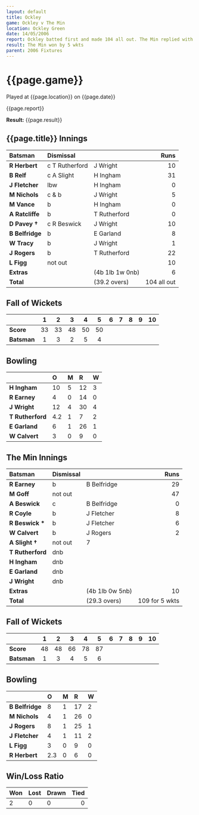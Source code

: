 ```yaml
---
layout: default
title: Ockley
game: Ockley v The Min
location: Ockley Green
date: 14/05/2006
report: Ockley batted first and made 104 all out. The Min replied with 109 for 5 wkts
result: The Min won by 5 wkts
parent: 2006 Fixtures
---
```


# {{page.game}}

Played at {{page.location}} on {{page.date}}

{{page.report}}

**Result:** {{page.result}}

## {{page.title}} Innings

| Batsman | Dismissal |  | Runs |
|:---|:---|---|---:|
| **R Herbert** | c T Rutherford | J Wright | 10 |
| **B Relf** | c A Slight | H Ingham | 31 |
| **J Fletcher** | lbw | H Ingham | 0 |
| **M Nichols** | c & b | J Wright | 5 |
| **M Vance** | b | H Ingham | 0 |
| **A Ratcliffe** | b | T Rutherford | 0 |
| **D Pavey &#8224;** | c R Beswick | J Wright | 10 |
| **B Belfridge** | b | E Garland | 8 |
| **W Tracy** | b | J Wright | 1 |
| **J Rogers** | b | T Rutherford | 22 |
| **L Figg** | not out |  | 10 |
| **Extras** | | (4b 1lb 1w 0nb) | 6 |
| **Total** | | (39.2 overs) | 104 all out |

## Fall of Wickets

| | 1 | 2 | 3 | 4 | 5 | 6 | 7 | 8 | 9 | 10 |
|---|:---:|:---:|:---:|:---:|:---:|:---:|:---:|:---:|:---:|:---:|
| **Score** | 33 | 33 | 48 | 50 | 50 |  |  |  |  |  |
| **Batsman** | 1 | 3 | 2 | 5 | 4 |  |  |  |  |  |

## Bowling

| | O | M | R | W |
|---|:---|:---|:---|:---|
| **H Ingham** | 10 | 5 | 12 | 3 |
| **R Earney** | 4 | 0 | 14 | 0 |
| **J Wright** | 12 | 4 | 30 | 4 |
| **T Rutherford** | 4.2 | 1 | 7 | 2 |
| **E Garland** | 6 | 1 | 26 | 1 |
| **W Calvert** | 3 | 0 | 9 | 0 |

## The Min Innings

| Batsman | Dismissal |  | Runs |
|:---|:---|---|---:|
| **R Earney** | b | B Belfridge | 29 |
| **M Goff** | not out |  | 47 |
| **A Beswick** | c | B Belfridge | 0 |
| **R Coyle** | b | J Fletcher | 8 |
| **R Beswick &#42;** | b | J Fletcher | 6 |
| **W Calvert** | b | J Rogers | 2 |
| **A Slight &#8224;** | not out |   7 |
| **T Rutherford** | dnb |  |  |
| **H Ingham** | dnb |  |  |
| **E Garland** | dnb |  |  |
| **J Wright** | dnb |  |  |
| **Extras** | | (4b 1lb 0w 5nb) | 10 |
| **Total** | | (29.3 overs) | 109 for 5 wkts |

## Fall of Wickets

| | 1 | 2 | 3 | 4 | 5 | 6 | 7 | 8 | 9 | 10 |
|---|:---:|:---:|:---:|:---:|:---:|:---:|:---:|:---:|:---:|:---:|
| **Score** | 48 | 48 | 66 | 78 | 87 |  |  |  |  |  |
| **Batsman** | 1 | 3 | 4 | 5 | 6 |  |  |  |  |  |

## Bowling

| | O | M | R | W |
|---|:---|:---|:---|:---|
| **B Belfridge** | 8 | 1 | 17 | 2 |
| **M Nichols** | 4 | 1 | 26 | 0 |
| **J Rogers** | 8 | 1 | 25 | 1 |
| **J Fletcher** | 4 | 1 | 11 | 2 |
| **L Figg** | 3 | 0 | 9 | 0 |
| **R Herbert** | 2.3 | 0 | 6 | 0 |

## Win/Loss Ratio

| Won | Lost | Drawn | Tied |
|:---|:---|:---|---:|
| 2 | 0 | 0 | 0 |